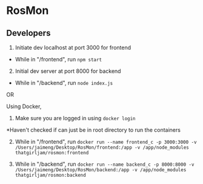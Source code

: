 # RosMon

## Developers

1. Initiate dev localhost at port 3000 for frontend

- While in "/frontend", run `npm start`

2. Initial dev server at port 8000 for backend

- While in "/backend", run `node index.js`

OR

Using Docker,

1. Make sure you are logged in using `docker login`

\*Haven't checked if can just be in root directory to run the containers

2. While in "/frontend", run `docker run --name frontend_c -p 3000:3000 -v /Users/jaimeng/Desktop/RosMon/frontend:/app -v /app/node_modules thatgirljam/rosmon:frontend`

3. While in "/backend", run `docker run --name backend_c -p 8000:8000 -v /Users/jaimeng/Desktop/RosMon/backend:/app -v /app/node_modules thatgirljam/rosmon:backend `
